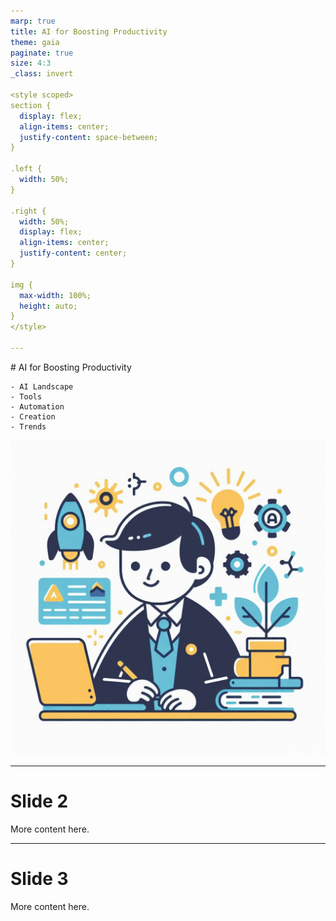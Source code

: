 ```yaml
---
marp: true
title: AI for Boosting Productivity
theme: gaia
paginate: true
size: 4:3
_class: invert

<style scoped>
section {
  display: flex;
  align-items: center;
  justify-content: space-between;
}

.left {
  width: 50%;
}

.right {
  width: 50%;
  display: flex;
  align-items: center;
  justify-content: center;
}

img {
  max-width: 100%;
  height: auto;
}
</style>

---
```


<!-- _class: invert lead -->

<section>
  <div class="left">
    # AI for Boosting Productivity

    - AI Landscape
    - Tools
    - Automation
    - Creation
    - Trends
  </div>
  <div class="right">
    <img src="images/AiBoostProductivity.jpeg" alt="AI Image">
  </div>
</section>

---

# Slide 2

More content here.

---

# Slide 3

More content here.
